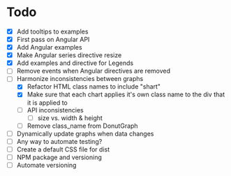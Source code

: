 # Todo

- [x] Add tooltips to examples
- [x] First pass on Angular API
- [x] Add Angular examples
- [x] Make Angular series directive resize
- [x] Add examples and directive for Legends
- [ ] Remove events when Angular directives are removed
- [ ] Harmonize inconsistencies between graphs
  - [x] Refactor HTML class names to include "shart"
  - [x] Make sure that each chart applies it's own class name to the div that it is applied to
  - [ ] API inconsistencies
    - [ ] size vs. width & height
  - [ ] Remove class_name from DonutGraph
- [ ] Dynamically update graphs when data changes
- [ ] Any way to automate testing?
- [ ] Create a default CSS file for dist
- [ ] NPM package and versioning
- [ ] Automate versioning
